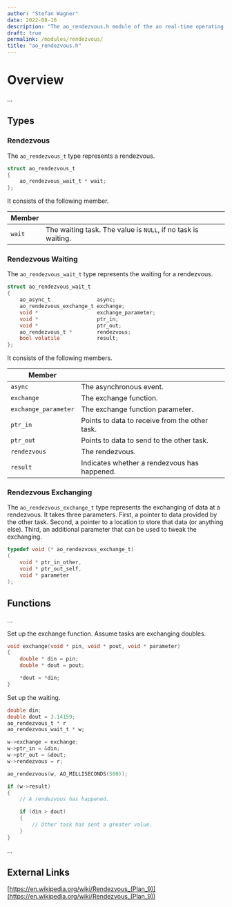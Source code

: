 ```yaml
---
author: "Stefan Wagner"
date: 2022-08-16
description: "The ao_rendezvous.h module of the ao real-time operating system."
draft: true
permalink: /modules/rendezvous/
title: "ao_rendezvous.h"
---
```


# Overview

...

## Types

### Rendezvous

The `ao_rendezvous_t` type represents a rendezvous.

```c
struct ao_rendezvous_t
{
    ao_rendezvous_wait_t * wait;
};
```

It consists of the following member.

| Member | |
|--------|-|
| `wait` | The waiting task. The value is `NULL`, if no task is waiting. |

### Rendezvous Waiting

The `ao_rendezvous_wait_t` type represents the waiting for a rendezvous.

```c
struct ao_rendezvous_wait_t
{
    ao_async_t               async;
    ao_rendezvous_exchange_t exchange;
    void *                   exchange_parameter;
    void *                   ptr_in;
    void *                   ptr_out;
    ao_rendezvous_t *        rendezvous;
    bool volatile            result;
};
```

It consists of the following members.

| Member | |
|--------|-|
| `async` | The asynchronous event. |
| `exchange` | The exchange function. |
| `exchange_parameter` | The exchange function parameter. |
| `ptr_in` | Points to data to receive from the other task. |
| `ptr_out` | Points to data to send to the other task. |
| `rendezvous` | The rendezvous. |
| `result` | Indicates whether a rendezvous has happened.  |

### Rendezvous Exchanging

The `ao_rendezvous_exchange_t` type represents the exchanging of data at a rendezvous. It takes three parameters. First, a pointer to data provided by the other task. Second, a pointer to a location to store that data (or anything else). Third, an additional parameter that can be used to tweak the exchanging.

```c
typedef void (* ao_rendezvous_exchange_t)
(
    void * ptr_in_other,
    void * ptr_out_self,
    void * parameter
);
```

## Functions

...

Set up the exchange function. Assume tasks are exchanging doubles.

```c
void exchange(void * pin, void * pout, void * parameter)
{
    double * din = pin;
    double * dout = pout;

    *dout = *din;
}
```

Set up the waiting.

```c
double din;
double dout = 3.14159;
ao_rendezvous_t * r
ao_rendezvous_wait_t * w;
```

```c
w->exchange = exchange;
w->ptr_in = &din;
w->ptr_out = &dout;
w->rendezvous = r;
```

```c
ao_rendezvous(w, AO_MILLISECONDS(500));

if (w->result)
{
    // A rendezvous has happened.

    if (din > dout)
    {
        // Other task has sent a greater value.
    }
}
```

...

## External Links

[https://en.wikipedia.org/wiki/Rendezvous_(Plan_9)](https://en.wikipedia.org/wiki/Rendezvous_(Plan_9))
